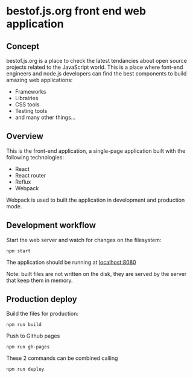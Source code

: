 #  bestof.js.org front end web application

## Concept

bestof.js.org is a place to check the latest tendancies about open source projects related to the JavaScript world.
This is a place where font-end engineers and node.js developers can find the best components to build amazing web applications:

* Frameworks
* Librairies
* CSS tools
* Testing tools
* and many other things...

## Overview

This is the front-end application, a single-page application built with the following technologies:

* React
* React router
* Reflux
* Webpack

Webpack is used to built the application in development and production mode.

## Development workflow

Start the web server and watch for changes on the filesystem:

```
npm start
```

The application should be running at [localhost:8080](http://localhost:8080/)


Note: built files are not written on the disk, they are served by the server that keep them in memory.

## Production deploy

Build the files for production:

```
npm run build
```

Push to Github pages
```
npm run gh-pages
```

These 2 commands can be combined calling

```
npm run deploy
```
